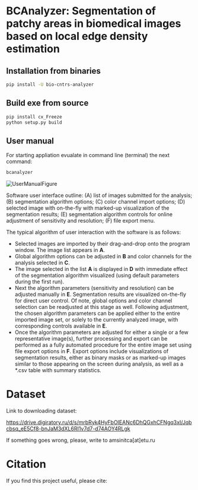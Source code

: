 # BCAnalyzer: Segmentation of patchy areas in biomedical images based on local edge density estimation

## Installation from binaries

```bash
pip install -U bio-cntrs-analyzer
```
## Build exe from source

```bash
pip install cx_Freeze
python setup.py build
```
## User manual

For starting appliation evualate in command line (terminal) the next command:

```bash
bcanalyzer
```

![UserManualFigure](images/UserManualFigure.PNG) 

Software user interface outline: (A) list of images submitted for the analysis; (B) segmentation algorithm options; (C) color channel import options; (D) selected image with on-the-fly with marked-up visualization of the segmentation results; (E) segmentation algorithm controls for online adjustment of sensitivity and resolution; (F) file export menu.

The typical algorithm of user interaction with the software is as follows:

* Selected images are imported by their drag-and-drop onto the program window. The image list appears in **A**.
* Global algorithm options can be adjusted in **B** and color channels for the analysis selected in **C**.
* The image selected in the list **A** is displayed in **D** with immediate effect of the segmentation algorithm visualized (using default parameters during the first run).
* Next the algorithm parameters (sensitivity and resolution) can be adjusted manually in **E**. Segmentation results are visualized on-the-fly for direct user control. Of note, global options and color channel selection can be readjusted at this stage as well. Following adjustment, the chosen algorithm parameters can be applied either to the entire imported image set, or solely to the currently analyzed image, with corresponding controls available in **E**.
* Once the algorithm parameters are adjusted for either a single or a few representative image(s), further processing and export can be performed as a fully automated procedure for the entire image set using file export options in **F**. Export options include visualizations of segmentation results, either as binary masks or as marked-up images similar to those appearing on the screen during analysis, as well as a *.csv table with summary statistics.

# Dataset

Link to downloading dataset:

https://drive.digiratory.ru/d/s/mrbRyk4HyFbOIEANc6DhQGxhCFNgq3xI/Jqbcbsq_eE5Cf8-bnJaM3dXL6RI1v7d7-d74AOY4RLgk

If something goes wrong, please, write to amsinitca[at]etu.ru

# Citation

If you find this project useful, please cite:

```bib
```

